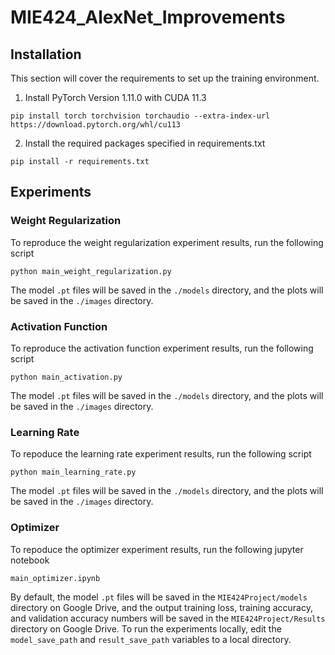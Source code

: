 # MIE424_AlexNet_Improvements

## Installation

This section will cover the requirements to set up the training environment.

1. Install PyTorch Version 1.11.0 with CUDA 11.3

```
pip install torch torchvision torchaudio --extra-index-url https://download.pytorch.org/whl/cu113
```

2. Install the required packages specified in requirements.txt

```
pip install -r requirements.txt
```

## Experiments

### Weight Regularization

To reproduce the weight regularization experiment results, run the following script

```
python main_weight_regularization.py
```
The model `.pt` files will be saved in the `./models` directory, and the plots will be saved in the `./images` directory.


### Activation Function

To reproduce the activation function experiment results, run the following script

```
python main_activation.py
```
The model `.pt` files will be saved in the `./models` directory, and the plots will be saved in the `./images` directory.

### Learning Rate

To repoduce the learning rate experiment results, run the following script
```
python main_learning_rate.py
```
The model `.pt` files will be saved in the `./models` directory, and the plots will be saved in the `./images` directory.

### Optimizer

To repoduce the optimizer experiment results, run the following jupyter notebook
```
main_optimizer.ipynb
```
By default, the model `.pt` files will be saved in the `MIE424Project/models` directory on Google Drive, and the output training loss, training accuracy, and validation accuracy numbers will be saved in the `MIE424Project/Results` directory on Google Drive.
To run the experiments locally, edit the `model_save_path` and `result_save_path` variables to a local directory.
